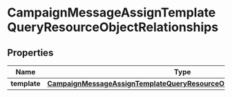 # CampaignMessageAssignTemplateQueryResourceObjectRelationships

## Properties
Name | Type | Description | Notes
------------ | ------------- | ------------- | -------------
**template** | [**CampaignMessageAssignTemplateQueryResourceObjectRelationshipsTemplate**](CampaignMessageAssignTemplateQueryResourceObjectRelationshipsTemplate.md) |  |  [optional]
